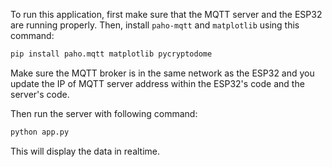 To run this application, first make sure that the MQTT server and the ESP32 are running properly. Then, install `paho-mqtt` and `matplotlib` using this command:
```bash
pip install paho.mqtt matplotlib pycryptodome
```
Make sure the MQTT broker is in the same network as the ESP32 and you update the IP of MQTT server address within the ESP32's code and the server's code.

Then run the server with following command:
```bash
python app.py
```
This will display the data in realtime.
